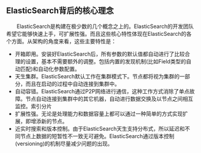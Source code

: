 ## ElasticSearch背后的核心理念
<div style="text-indent:2em">ElasticSearch是构建在极少数的几个概念之上的。ElasticSearch的开发团队希望它能够快速上手，可扩展性强。而且这些核心特性体现在ElasticSearch的各个方面。从架构的角度来看，这些主要特性是：
<ul style="text-indent:0em;">
<li>开箱即用。安装好ElasticSearch后，所有参数的默认值都自动进行了比较合理的设置，基本不需要额外的调整。包括内置的发现机制(比如Field类型的自动匹配)和自动化参数配置。</li>
<li>天生集群。ElasticSearch默认工作在集群模式下。节点都将视为集群的一部分，而且在启动的过程中自动连接到集群中。</li>
<li>自动容错。ElasticSearch通过P2P网络进行通信，这种工作方式消除了单点故障。节点自动连接到集群中的其它机器，自动进行数据交换及以节点之间相互监控。索引分片</li>
<li>扩展性强。无论是处理能力和数据容量上都可以通过一种简单的方式实现扩展，即增添新的节点。</li>
<li>近实时搜索和版本控制。由于ElasticSearch天生支持分布式，所以延迟和不同节点上数据的短暂性不一致无可避免。ElasticSearch通过版本控制(versioning)的机制尽量减少问题的出现。</li>
</ul>
</div>

